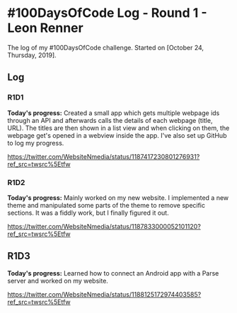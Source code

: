 # #100DaysOfCode Log - Round 1 - Leon Renner

The log of my #100DaysOfCode challenge. Started on [October 24, Thursday, 2019].

## Log

### R1D1 
**Today's progress:** Created a small app which gets multiple webpage ids through an API and afterwards calls the details 
of each webpage (title, URL). The titles are then shown in a list view and when clicking on them,
the webpage get's opened in a webview inside the app.
I've also set up GitHub to log my progress.

https://twitter.com/WebsiteNmedia/status/1187417230801276931?ref_src=twsrc%5Etfw

### R1D2
**Today's progress:** Mainly worked on my new website. I implemented a new theme and manipulated some parts of the theme
to remove specific sections.
It was a fiddly work, but I finally figured it out. 

https://twitter.com/WebsiteNmedia/status/1187833000052101120?ref_src=twsrc%5Etfw

## R1D3
**Today's progress:** Learned how to connect an Android app with a Parse server and worked on my website.

https://twitter.com/WebsiteNmedia/status/1188125172974403585?ref_src=twsrc%5Etfw